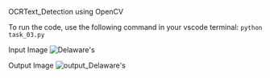 OCRText_Detection using OpenCV

To run the code, use the following command in your vscode terminal: `python task_03.py`

Input Image
![Delaware's](https://github.com/athulnairrr/OpenCV_Projects/assets/132225542/16aaa3a7-fef3-4912-ac18-17aff8669358)



Output Image
![output_Delaware's](https://github.com/athulnairrr/OpenCV_Projects/assets/132225542/c393149e-e223-4309-940c-9e95816248ae)

